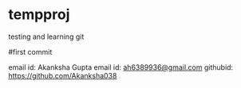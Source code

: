 # tempproj
testing and learning git

#first commit

email id: Akanksha Gupta
email id: ah6389936@gmail.com
githubid: https://github.com/Akanksha038
